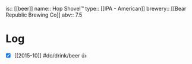 is:: [[beer]]
name:: Hop Shovel™
type:: [[IPA - American]]
brewery:: [[Bear Republic Brewing Co]]
abv:: 7.5

# Log
- [x] [[2015-10]] #do/drink/beer 👍

